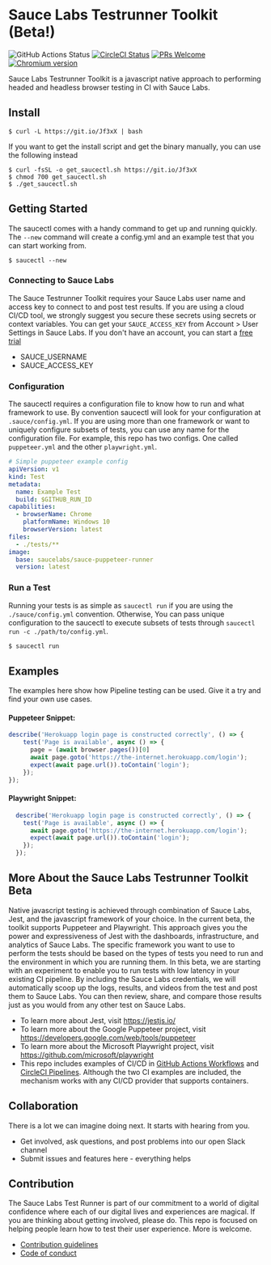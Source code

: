 # Sauce Labs  Testrunner Toolkit (Beta!)

<!-- [START badges] -->
![GitHub Actions Status](https://github.com/saucelabs/saucectl/workflows/Sauce%20Pipeline%20Browser%20Tests/badge.svg)
[![CircleCI Status](https://circleci.com/gh/saucelabs/saucectl.svg?style=shield&circle-token=:circle-token)](https://circleci.com/gh/saucelabs/saucectl)
[![PRs Welcome](https://img.shields.io/badge/PRs-welcome-brightgreen.svg)](https://saucelabs.com/how-to-contribute.html#your-first-pull-request)
[![Chromium version](https://img.shields.io/badge/chromium-84.0.4131.0-blue.svg?logo=google-chrome)](https://www.chromium.org/Home)
<!-- [END badges] -->

Sauce Labs  Testrunner Toolkit is a javascript native approach to performing headed and headless browser 
testing in CI with Sauce Labs.

<!-- [START gettingstarted] -->

## Install
```shell script
$ curl -L https://git.io/Jf3xX | bash
```
If you want to get the install script and get the binary manually, you can use the following instead
```shell script
$ curl -fsSL -o get_saucectl.sh https://git.io/Jf3xX
$ chmod 700 get_saucectl.sh
$ ./get_saucectl.sh
```

## Getting Started
The saucectl comes with a handy command to get up and running quickly.  The `--new` command will create a config.yml and an example test that you can start working from.
```shell script
$ saucectl --new
```


### Connecting to Sauce Labs
The Sauce Testrunner Toolkit requires your Sauce Labs user name and access key to connect to and post test results.  If 
you are using a cloud CI/CD tool, we strongly suggest you secure these secrets using secrets or context variables.  You
can get your `SAUCE_ACCESS_KEY` from Account > User Settings in Sauce Labs.  If you don't have an account, you can
start a [free trial](https://saucelabs.com/sign-up)
- SAUCE_USERNAME
- SAUCE_ACCESS_KEY
 
### Configuration
The saucectl requires a configuration file to know how to run and what framework to use.  By convention saucectl will
 look for your configuration at `.sauce/config.yml`.  If you are using more than one framework or want to uniquely
 configure subsets of tests, you can use any name for the configuration file.  For example, this repo has two configs. 
 One called `puppeteer.yml` and the other `playwright.yml`.
```yaml
# Simple puppeteer example config
apiVersion: v1
kind: Test
metadata:
  name: Example Test
  build: $GITHUB_RUN_ID
capabilities:
  - browserName: Chrome
    platformName: Windows 10
    browserVersion: latest
files:
  - ./tests/**
image:
  base: saucelabs/sauce-puppeteer-runner
  version: latest
```

### Run a Test
Running your tests is as simple as `saucectl run` if you are using the `./sauce/config.yml` convention.  Otherwise, You
 can pass unique configuration to the saucectl to execute subsets of tests through `saucectl run -c ./path/to/config.yml`.
```sh
$ saucectl run
```
<!-- [END gettingstarted] -->

<!-- [START examples] -->
## Examples

The examples here show how Pipeline testing can be used. Give it a try and find your own use cases.

#### Puppeteer Snippet:
```js
describe('Herokuapp login page is constructed correctly', () => {
    test('Page is available', async () => {
      page = (await browser.pages())[0]
      await page.goto('https://the-internet.herokuapp.com/login');
      expect(await page.url()).toContain('login');
    });
});
```

#### Playwright Snippet:
```js
  describe('Herokuapp login page is constructed correctly', () => {
    test('Page is available', async () => {
      await page.goto('https://the-internet.herokuapp.com/login');
      expect(await page.url()).toContain('login');
    });
  });
```
<!-- [END examples] -->


<!-- [START about] -->
## More About the Sauce Labs Testrunner Toolkit Beta

Native javascript testing is achieved through combination of Sauce Labs, Jest, and the javascript framework of
 your choice.  In the current beta, the toolkit supports Puppeteer and Playwright.  This approach gives you
 the power and expressiveness of Jest with the dashboards, infrastructure, and analytics of Sauce Labs.  The
 specific framework you want to use to perform the tests should be based on the types of tests you need to run
 and the environment in which you are running them.  In this beta, we are starting with an experiment to enable
 you to run tests with low latency in your existing CI pipeline.  By including the Sauce Labs credentials, we
 will automatically scoop up the logs, results, and videos from the test and post them to Sauce Labs.  You can
 then review, share, and compare those results just as you would from any other test on Sauce Labs.

* To learn more about Jest, visit https://jestjs.io/
* To learn more about the Google Puppeteer project, visit https://developers.google.com/web/tools/puppeteer
* To learn more about the Microsoft Playwright project, visit https://github.com/microsoft/playwright
* This repo includes examples of CI/CD in [GitHub Actions Workflows](https://help.github.com/en/actions) and [CircleCI Pipelines](https://circleci.com/docs/2.0/configuration-reference/).  Although the two 
  CI examples are included, the mechanism works with any CI/CD provider that supports containers.
<!-- [END about] -->


<!-- [START collaboration] -->
## Collaboration
There is a lot we can imagine doing next.  It starts with hearing from you.
* Get involved, ask questions, and post problems into our open Slack channel
* Submit issues and features here - everything helps
<!-- [END collaboration] -->


<!-- [START contribution] -->
## Contribution
The Sauce Labs Test Runner is part of our commitment to a world of digital confidence where each of our digital
 lives and experiences are magical.  If you are thinking about getting involved, please do.  This repo is focused
 on helping people learn how to test their user experience.  More is welcome. 
 * [Contribution guidelines](https://github.com/saucelabs/saucectl/blob/master/CONTRIBUTING.md)
 * [Code of conduct](https://github.com/saucelabs/saucectl/blob/master/CODE_OF_CONDUCT.md)
 
<!-- [END contribution] -->